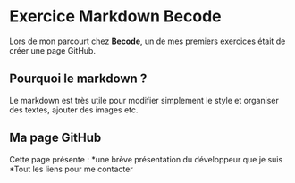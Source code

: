 # Exercice Markdown Becode

Lors de mon parcourt chez **Becode**, un de mes premiers exercices était de créer une page GitHub.

## Pourquoi le markdown ?

Le markdown est très utile pour modifier simplement le style et organiser des textes, ajouter des images etc.



## Ma page GitHub

Cette page présente :
*une brève présentation du développeur que je suis
*Tout les liens pour me contacter

